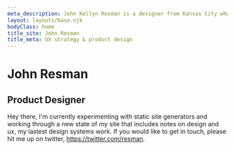 ```yaml
---
meta_description: John Kellyn Resman is a designer from Kansas City who specializes in digital strategy, user experience, and product design.
layout: layouts/base.njk
bodyClass: home
title_site: John Resman
title_meta: UX strategy & product design
---
```


<div class="content">
<div class="intro">

# John Resman
## Product Designer
Hey there, I'm currently experimenting with static site generators and working through a new state of my site that includes notes on design and ux, my lastest design systems work. If you would like to get in touch, please hit me up on twitter, https://twitter.com/resman.

</div>
</div>
